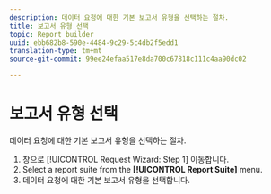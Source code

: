 ```yaml
---
description: 데이터 요청에 대한 기본 보고서 유형을 선택하는 절차.
title: 보고서 유형 선택
topic: Report builder
uuid: ebb682b8-590e-4484-9c29-5c4db2f5edd1
translation-type: tm+mt
source-git-commit: 99ee24efaa517e8da700c67818c111c4aa90dc02

---
```



# 보고서 유형 선택

데이터 요청에 대한 기본 보고서 유형을 선택하는 절차.

1. 창으로 [!UICONTROL Request Wizard: Step 1] 이동합니다.
1. Select a report suite from the **[!UICONTROL Report Suite]** menu.
1. 데이터 요청에 대한 기본 보고서 유형을 선택합니다.
